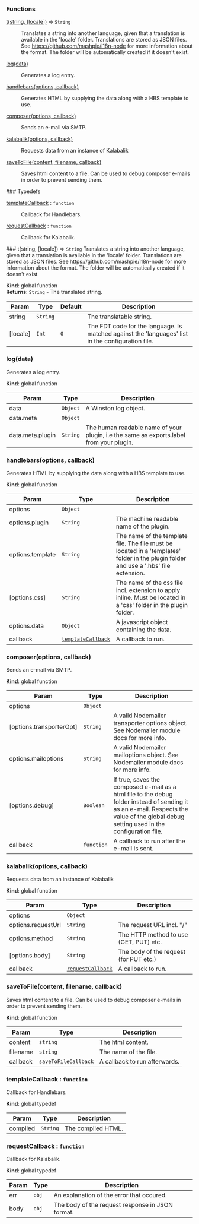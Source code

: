 ### Functions
<dl>
<dt><a href="#t">t(string, [locale])</a> ⇒ <code>String</code></dt>
<dd><p>Translates a string into another language, given that a translation
is available in the &#39;locale&#39; folder. Translations are stored as JSON files.
See <a href="https://github.com/mashpie/i18n-node">https://github.com/mashpie/i18n-node</a> for more information about the format.
The folder will be automatically created if it doesn&#39;t exist.</p>
</dd>
<dt><a href="#log">log(data)</a></dt>
<dd><p>Generates a log entry.</p>
</dd>
<dt><a href="#handlebars">handlebars(options, callback)</a></dt>
<dd><p>Generates HTML by supplying the data along with a HBS template to use.</p>
</dd>
<dt><a href="#composer">composer(options, callback)</a></dt>
<dd><p>Sends an e-mail via SMTP.</p>
</dd>
<dt><a href="#kalabalik">kalabalik(options, callback)</a></dt>
<dd><p>Requests data from an instance of Kalabalik</p>
</dd>
<dt><a href="#saveToFile">saveToFile(content, filename, callback)</a></dt>
<dd><p>Saves html content to a file. Can be used to debug composer
e-mails in order to prevent sending them.</p>
</dd>
</dl>
### Typedefs
<dl>
<dt><a href="#templateCallback">templateCallback</a> : <code>function</code></dt>
<dd><p>Callback for Handlebars.</p>
</dd>
<dt><a href="#requestCallback">requestCallback</a> : <code>function</code></dt>
<dd><p>Callback for Kalabalik.</p>
</dd>
</dl>
<a name="t"></a>
### t(string, [locale]) ⇒ <code>String</code>
Translates a string into another language, given that a translation
is available in the 'locale' folder. Translations are stored as JSON files.
See https://github.com/mashpie/i18n-node for more information about the format.
The folder will be automatically created if it doesn't exist.

**Kind**: global function  
**Returns**: <code>String</code> - The translated string.  

| Param | Type | Default | Description |
| --- | --- | --- | --- |
| string | <code>String</code> |  | The translatable string. |
| [locale] | <code>Int</code> | <code>0</code> | The FDT code for the language. Is matched against the 'languages' list in the configuration file. |

<a name="log"></a>
### log(data)
Generates a log entry.

**Kind**: global function  

| Param | Type | Description |
| --- | --- | --- |
| data | <code>Object</code> | A Winston log object. |
| data.meta | <code>Object</code> |  |
| data.meta.plugin | <code>String</code> | The human readable name of your plugin, i.e the same as exports.label from your plugin. |

<a name="handlebars"></a>
### handlebars(options, callback)
Generates HTML by supplying the data along with a HBS template to use.

**Kind**: global function  

| Param | Type | Description |
| --- | --- | --- |
| options | <code>Object</code> |  |
| options.plugin | <code>String</code> | The machine readable name of the plugin. |
| options.template | <code>String</code> | The name of the template file. The file must be located in a 'templates' folder in the plugin folder and use a '.hbs' file extension. |
| [options.css] | <code>String</code> | The name of the css file incl. extension to apply inline. Must be located in a 'css' folder in the plugin folder. |
| options.data | <code>Object</code> | A javascript object containing the data. |
| callback | <code>[templateCallback](#templateCallback)</code> | A callback to run. |

<a name="composer"></a>
### composer(options, callback)
Sends an e-mail via SMTP.

**Kind**: global function  

| Param | Type | Description |
| --- | --- | --- |
| options | <code>Object</code> |  |
| [options.transporterOpt] | <code>String</code> | A valid Nodemailer transporter options object. See Nodemailer module docs for more info. |
| options.mailoptions | <code>String</code> | A valid Nodemailer mailoptions object. See Nodemailer module docs for more info. |
| [options.debug] | <code>Boolean</code> | If true, saves the composed e-mail as a html file to the debug folder instead of sending it as an e-mail. Respects the value of the global debug setting used in the configuration file. |
| callback | <code>function</code> | A callback to run after the e-mail is sent. |

<a name="kalabalik"></a>
### kalabalik(options, callback)
Requests data from an instance of Kalabalik

**Kind**: global function  

| Param | Type | Description |
| --- | --- | --- |
| options | <code>Object</code> |  |
| options.requestUrl | <code>String</code> | The request URL incl. "/" |
| options.method | <code>String</code> | The HTTP method to use (GET, PUT) etc. |
| [options.body] | <code>String</code> | The body of the request (for PUT etc.) |
| callback | <code>[requestCallback](#requestCallback)</code> | A callback to run. |

<a name="saveToFile"></a>
### saveToFile(content, filename, callback)
Saves html content to a file. Can be used to debug composer
e-mails in order to prevent sending them.

**Kind**: global function  

| Param | Type | Description |
| --- | --- | --- |
| content | <code>string</code> | The html content. |
| filename | <code>string</code> | The name of the file. |
| callback | <code>saveToFileCallback</code> | A callback to run afterwards. |

<a name="templateCallback"></a>
### templateCallback : <code>function</code>
Callback for Handlebars.

**Kind**: global typedef  

| Param | Type | Description |
| --- | --- | --- |
| compiled | <code>String</code> | The compiled HTML. |

<a name="requestCallback"></a>
### requestCallback : <code>function</code>
Callback for Kalabalik.

**Kind**: global typedef  

| Param | Type | Description |
| --- | --- | --- |
| err | <code>obj</code> | An explanation of the error that occured. |
| body | <code>obj</code> | The body of the request response in JSON format. |

